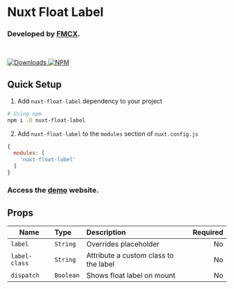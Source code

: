 # Nuxt Float Label

### Developed by [FMCX](http://fmcx.digital/).
<br/>
<p>
  <a href="https://www.npmjs.com/package/nuxt-float-label">
    <img src="https://img.shields.io/npm/dw/nuxt-float-label" alt="Downloads">
  </a>
  <a href="https://www.npmjs.com/package/nuxt-float-label">
    <img src="https://img.shields.io/npm/v/nuxt-float-label?color=%230066ff" alt="NPM"/>
  </a>
</p>

## Quick Setup

1. Add `nuxt-float-label` dependency to your project

```bash
# Using npm
npm i -D nuxt-float-label
```

2. Add `nuxt-float-label` to the `modules` section of `nuxt.config.js`

```js
{
  modules: [
    'nuxt-float-label'
  ]
}
```

### Access the [demo](https://nuxt-float-label.onrender.com/) website.


## Props

| Name | Type | Description | Required
| ----------------- | :--- | :--- | ---: |
| `label` | `String` | Overrides placeholder | No
| `label-class` | `String` | Attribute a custom class to the label | No
| `dispatch` | `Boolean` | Shows float label on mount | No


